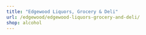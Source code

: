 ```yaml
---
title: "Edgewood Liquors, Grocery & Deli"
url: /edgewood/edgewood-liquors-grocery-and-deli/
shop: alcohol
---
```

